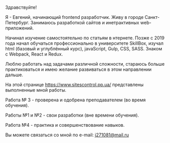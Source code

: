 Здравствуйте!

Я - Евгений, начинающий frontend разработчик. Живу в городе Санкт-Петербург. Занимаюсь разработкой сайтов и инетрактивных web-приложений.

Начинал изучение самостоятельно по статьям в нтернете. Позже с 2019 года начал обучаться профессионально в университете SkillBox, изучал html (базовый и углублённый курс), javaScript, Gulp, CSS, SASS. Знаком с Webpack, React и Redux.

Люблю работать над задачами различной сложности, стараюсь больше практиковаться и имею желание развиваться в этом направлении дальше.

На этой странице https://www.sitescontrol.pp.ua/ представлены выполненные мной работы.

Работа № 3 - проверена и одобрена преподавателем (во время обучения).

Работы №1 и №2 - свои разработки (вне времени обучения).

Работа №4 - практика и совершенствование навыков.

Вы можете связаться со мной по e-mail: j271081@mail.ru


